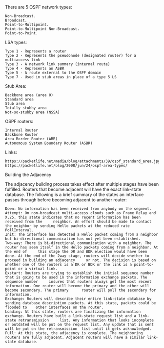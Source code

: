 There are 5 OSPF network types:

    Non-Broadcast.
    Broadcast.
    Point-to-Multipoint.
    Point-to-Multipoint Non-Broadcast.
    Point-to-Point.
    
LSA types:

    Type 1 - Represents a router
    Type 2 - Represents the pseudonode (designated router) for a multiaccess link
    Type 3 - A network link summary (internal route)
    Type 4 - Represents an ASBR
    Type 5 - A route external to the OSPF domain
    Type 7 - Used in stub areas in place of a type 5 LS
    
Stub Area:
    
    Backbone area (area 0)
    Standard area
    Stub area
    Totally stubby area
    Not-so-stubby area (NSSA)
    
    
OSPF routers:

    Internal Router
    Backbone Router
    Area Border Router (ABR)
    Autonomous System Boundary Router (ASBR)

   
Links:

    https://packetlife.net/media/blog/attachments/39/ospf_standard_area.jpg
    https://packetlife.net/blog/2008/jun/24/ospf-area-types/
    
    
    
 Building the Adjacency

The adjacency building process takes effect after multiple stages have been fulfilled. Routers that become adjacent will have the exact link-state database. The following is a brief summary of the states an interface passes through before becoming adjacent to another router:

    Down: No information has been received from anybody on the segment.
    Attempt: On non-broadcast multi-access clouds such as Frame Relay and X.25, this state indicates that no recent information has been received from the     neighbor. An effort should be made to contact the neighbor by sending Hello packets at the reduced rate PollInterval.
    Init: The interface has detected a Hello packet coming from a neighbor but bi-directional communication has not yet been established.
    Two-way: There is bi-directional communication with a neighbor. The router has seen itself in the Hello packets coming from a neighbor. At the end of     this stage the DR and BDR election would have been done. At the end of the 2way stage, routers will decide whether to proceed in building an adjacency     or not. The decision is based on whether one of the routers is a DR or BDR or the link is a point-to-point or a virtual link.
    Exstart: Routers are trying to establish the initial sequence number that is going to be used in the information exchange packets. The sequence number     insures that routers always get the most recent information. One router will become the primary and the other will become secondary. The primary      router will poll the secondary for information.
    Exchange: Routers will describe their entire link-state database by sending database description packets. At this state, packets could be flooded to    other interfaces on the router.
    Loading: At this state, routers are finalizing the information exchange. Routers have built a link-state request list and a link-state retransmission     list. Any information that looks incomplete or outdated will be put on the request list. Any update that is sent will be put on the retransmission  list until it gets acknowledged.
    Full: At this state, the adjacency is complete. The neighboring routers are fully adjacent. Adjacent routers will have a similar link-state database.


